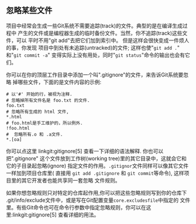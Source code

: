 ## 忽略某些文件 ##

项目中经常会生成一些Git系统不需要追踪(track)的文件。典型的是在编译生成过程中
产生的文件或是编程器生成的临时备份文件。当然，你不追踪(track)这些文件，可以
平时不用"git add"去把它们加到索引中。 但是这样会很快变成一件烦人的事，你发现
项目中到处有未追踪(untracked)的文件; 这样也使"`git add .`" 和"`git commit -a`"
变得实际上没有用处，同时"`git status`"命令的输出也会有它们。


你可以在你的顶层工作目录中添加一个叫".gitignore"的文件，来告诉Git系统要忽略
掉哪些文件，下面的是文件内容的示例:


    # 以'#' 开始的行，被视为注释.
    # 忽略掉所有文件名是 foo.txt 的文件.
    foo.txt
    # 忽略所有生成的 html 文件,
    *.html
    # foo.html是手工维护的，所以例外.
    !foo.html
    #  忽略所有.o 和 .a文件.
    *.[oa]


你可以点这里 linkgit:gitignore[5] 查看一下详细的语法解释. 你也可以把".gitignore"
这个文件放到工作树(working tree)里的其它目录中，这就会它和它的子目录起忽略(ignore)
指定文件的作用。`.gitignor`文件同样可以像其它文件一样加到项目仓库里( 直接用
`git add .gitignore` 和 `git commit`等命令), 这样项目里的其它开发者也能共享同一套忽略
文件规则。


如果你想忽略规则只对特定的仓库起作用,你可以把这些忽略规则写到你的仓库下
.git/info/exclude文件中，或是写在Git配置变量`core.excludesfile`中指定的
文件里。有些Git命令也可在命令行参数中指定忽略规则，你可以在这里:linkgit:gitignore[5]
查看详细的用法。


